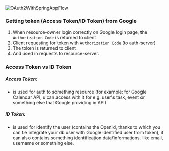 ![OAuth2WithSpringAppFlow](https://github.com/NedzaBartlomiej/OAuth2-Spring-app-flow/assets/86315326/46e7e251-d197-4f6b-bbd7-54243954d67f)

### Getting token (Access Token/ID Token) from Google
1. When resource-owner login correctly on Google login page, the `Authorization Code` is returned to client
2. Client requesting for token with `Authorization Code` (to auth-server)
3. The token is returned to client
4. And used in requests to resource-server.


### Access Token vs ID Token 
##### Access Token:
- is used for auth to something resource (for example: for Google Calendar API, u can access with it for e.g. user's task, event or something else that Google providing in API)

##### ID Token:
- is used for identify the user (contains the OpenId, thanks to which you can f.e integrate your db user with Google identified user from token), it can also contains something identification data/informations, like email, username or something else.
